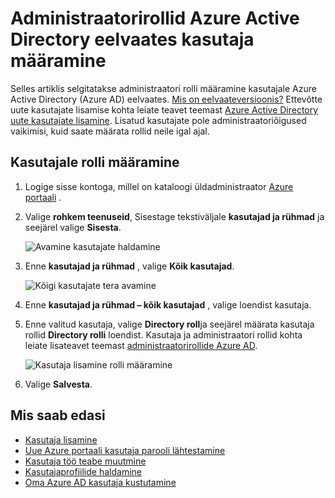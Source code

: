 <properties
    pageTitle="Määrata kasutajale administraatorirollid Azure Active Directory eelvaates | Microsoft Azure'i"
    description="Selgitab, kuidas muuta haldus kasutajateabe Azure Active Directory 's"
    services="active-directory"
    documentationCenter=""
    authors="curtand"
    manager="femila"
    editor=""/>

<tags
    ms.service="active-directory"
    ms.workload="identity"
    ms.tgt_pltfrm="na"
    ms.devlang="na"
    ms.topic="article"
    ms.date="09/12/2016"
    ms.author="curtand"/>

# <a name="assign-a-user-to-administrator-roles-in-azure-active-directory-preview"></a>Administraatorirollid Azure Active Directory eelvaates kasutaja määramine

Selles artiklis selgitatakse administraatori rolli määramine kasutajale Azure Active Directory (Azure AD) eelvaates. [Mis on eelvaateversioonis?](active-directory-preview-explainer.md) Ettevõtte uute kasutajate lisamise kohta leiate teavet teemast [Azure Active Directory uute kasutajate lisamine](active-directory-users-create-azure-portal.md). Lisatud kasutajate pole administraatoriõigused vaikimisi, kuid saate määrata rollid neile igal ajal.

## <a name="assign-a-role-to-a-user"></a>Kasutajale rolli määramine

1.  Logige sisse kontoga, millel on kataloogi üldadministraator [Azure portaali](https://portal.azure.com) .

2.  Valige **rohkem teenuseid**, Sisestage tekstiväljale **kasutajad ja rühmad** ja seejärel valige **Sisesta**.

    ![Avamine kasutajate haldamine](./media/active-directory-users-assign-role-azure-portal/create-users-user-management.png)

3.  Enne **kasutajad ja rühmad** , valige **Kõik kasutajad**.

    ![Kõigi kasutajate tera avamine](./media/active-directory-users-assign-role-azure-portal/create-users-open-users-blade.png)

4. Enne **kasutajad ja rühmad – kõik kasutajad** , valige loendist kasutaja.

5. Enne valitud kasutaja, valige **Directory roll**ja seejärel määrata kasutaja rollid **Directory rolli** loendist. Kasutaja ja administraatori rollid kohta leiate lisateavet teemast [administraatorirollide Azure AD](active-directory-assign-admin-roles.md).

      ![Kasutaja lisamine rolli määramine](./media/active-directory-users-assign-role-azure-portal/create-users-assign-role.png)

6. Valige **Salvesta**.


## <a name="whats-next"></a>Mis saab edasi

- [Kasutaja lisamine](active-directory-users-create-azure-portal.md)
- [Uue Azure portaali kasutaja parooli lähtestamine](active-directory-users-reset-password-azure-portal.md)
- [Kasutaja töö teabe muutmine](active-directory-users-work-info-azure-portal.md)
- [Kasutajaprofiilide haldamine](active-directory-users-profile-azure-portal.md)
- [Oma Azure AD kasutaja kustutamine](active-directory-users-delete-user-azure-portal.md)
